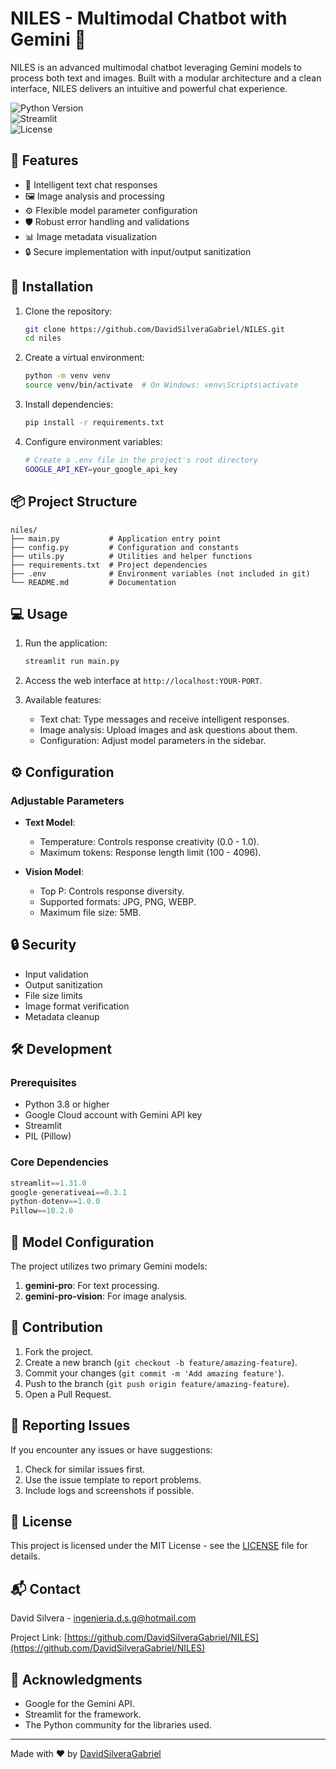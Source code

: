 # NILES - Multimodal Chatbot with Gemini 🤖

NILES is an advanced multimodal chatbot leveraging Gemini models to process both text and images. Built with a modular architecture and a clean interface, NILES delivers an intuitive and powerful chat experience.

![Python Version](https://img.shields.io/badge/python-3.8%2B-blue)  
![Streamlit](https://img.shields.io/badge/streamlit-1.31.0-red)  
![License](https://img.shields.io/badge/license-MIT-green)  

## 🌟 Features

- 💬 Intelligent text chat responses  
- 🖼️ Image analysis and processing  
- ⚙️ Flexible model parameter configuration  
- 🛡️ Robust error handling and validations  
- 📊 Image metadata visualization  
- 🔒 Secure implementation with input/output sanitization  

## 🚀 Installation

1. Clone the repository:
   ```bash
   git clone https://github.com/DavidSilveraGabriel/NILES.git
   cd niles
   ```

2. Create a virtual environment:
   ```bash
   python -m venv venv
   source venv/bin/activate  # On Windows: venv\Scripts\activate
   ```

3. Install dependencies:
   ```bash
   pip install -r requirements.txt
   ```

4. Configure environment variables:
   ```bash
   # Create a .env file in the project's root directory
   GOOGLE_API_KEY=your_google_api_key
   ```

## 📦 Project Structure

```
niles/
├── main.py           # Application entry point
├── config.py         # Configuration and constants
├── utils.py          # Utilities and helper functions
├── requirements.txt  # Project dependencies
├── .env              # Environment variables (not included in git)
└── README.md         # Documentation
```

## 💻 Usage

1. Run the application:
   ```bash
   streamlit run main.py
   ```

2. Access the web interface at `http://localhost:YOUR-PORT`.

3. Available features:
   - Text chat: Type messages and receive intelligent responses.
   - Image analysis: Upload images and ask questions about them.
   - Configuration: Adjust model parameters in the sidebar.

## ⚙️ Configuration

### Adjustable Parameters

- **Text Model**:
  - Temperature: Controls response creativity (0.0 - 1.0).
  - Maximum tokens: Response length limit (100 - 4096).

- **Vision Model**:
  - Top P: Controls response diversity.
  - Supported formats: JPG, PNG, WEBP.
  - Maximum file size: 5MB.

## 🔒 Security

- Input validation  
- Output sanitization  
- File size limits  
- Image format verification  
- Metadata cleanup  

## 🛠️ Development

### Prerequisites

- Python 3.8 or higher  
- Google Cloud account with Gemini API key  
- Streamlit  
- PIL (Pillow)  

### Core Dependencies

```python
streamlit==1.31.0
google-generativeai==0.3.1
python-dotenv==1.0.0
Pillow==10.2.0
```

## 📝 Model Configuration

The project utilizes two primary Gemini models:

1. **gemini-pro**: For text processing.  
2. **gemini-pro-vision**: For image analysis.  

## 🤝 Contribution

1. Fork the project.  
2. Create a new branch (`git checkout -b feature/amazing-feature`).  
3. Commit your changes (`git commit -m 'Add amazing feature'`).  
4. Push to the branch (`git push origin feature/amazing-feature`).  
5. Open a Pull Request.  

## 🐛 Reporting Issues

If you encounter any issues or have suggestions:

1. Check for similar issues first.  
2. Use the issue template to report problems.  
3. Include logs and screenshots if possible.  

## 📜 License

This project is licensed under the MIT License - see the [LICENSE](LICENSE) file for details.  

## 📬 Contact

David Silvera - ingenieria.d.s.g@hotmail.com  

Project Link: [https://github.com/DavidSilveraGabriel/NILES](https://github.com/DavidSilveraGabriel/NILES)

## 🙏 Acknowledgments

- Google for the Gemini API.  
- Streamlit for the framework.  
- The Python community for the libraries used.  

---  
Made with ❤️ by [DavidSilveraGabriel](https://github.com/DavidSilveraGabriel)  